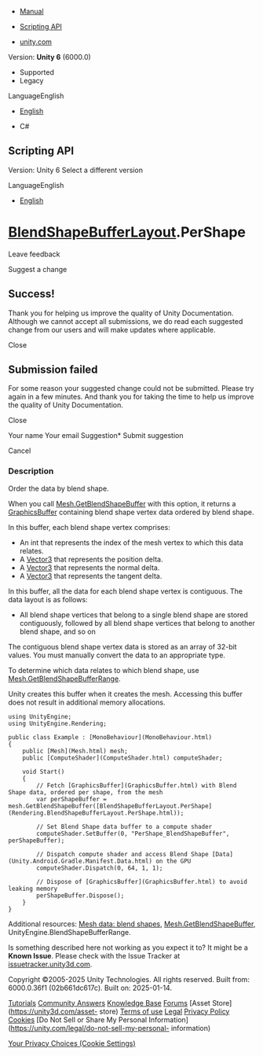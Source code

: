[ ]()

  * [Manual](../Manual/index.html)
  * [Scripting API](../ScriptReference/index.html)

  * [unity.com](https://unity.com/)

Version: **Unity 6** (6000.0)

  * Supported
  * Legacy

LanguageEnglish

  * [English]()

  * C#

[ ](https://docs.unity3d.com)

## Scripting API

Version: Unity 6 Select a different version

LanguageEnglish

  * [English]()

#  [BlendShapeBufferLayout](Rendering.BlendShapeBufferLayout.html).PerShape

Leave feedback

Suggest a change

## Success!

Thank you for helping us improve the quality of Unity Documentation. Although
we cannot accept all submissions, we do read each suggested change from our
users and will make updates where applicable.

Close

## Submission failed

For some reason your suggested change could not be submitted. Please <a>try
again</a> in a few minutes. And thank you for taking the time to help us
improve the quality of Unity Documentation.

Close

Your name Your email Suggestion* Submit suggestion

Cancel

[ ]()

### Description

Order the data by blend shape.

When you call [Mesh.GetBlendShapeBuffer](Mesh.GetBlendShapeBuffer.html) with
this option, it returns a [GraphicsBuffer](GraphicsBuffer.html) containing
blend shape vertex data ordered by blend shape.  
  
In this buffer, each blend shape vertex comprises:

  * An int that represents the index of the mesh vertex to which this data relates.
  * A [Vector3](Vector3.html) that represents the position delta.
  * A [Vector3](Vector3.html) that represents the normal delta.
  * A [Vector3](Vector3.html) that represents the tangent delta.

In this buffer, all the data for each blend shape vertex is contiguous. The
data layout is as follows:  
  
* All blend shape vertices that belong to a single blend shape are stored contiguously, followed by all blend shape vertices that belong to another blend shape, and so on  
  
The contiguous blend shape vertex data is stored as an array of 32-bit values.
You must manually convert the data to an appropriate type.  
  
To determine which data relates to which blend shape, use
[Mesh.GetBlendShapeBufferRange](Mesh.GetBlendShapeBufferRange.html).  
  
Unity creates this buffer when it creates the mesh. Accessing this buffer does
not result in additional memory allocations.

    
    
    using UnityEngine;
    using UnityEngine.Rendering;  
      
    public class Example : [MonoBehaviour](MonoBehaviour.html)
    {
        public [Mesh](Mesh.html) mesh;
        public [ComputeShader](ComputeShader.html) computeShader;  
      
        void Start()
        {
            // Fetch [GraphicsBuffer](GraphicsBuffer.html) with Blend Shape data, ordered per shape, from the mesh
            var perShapeBuffer = mesh.GetBlendShapeBuffer([BlendShapeBufferLayout.PerShape](Rendering.BlendShapeBufferLayout.PerShape.html));  
      
            // Set Blend Shape data buffer to a compute shader
            computeShader.SetBuffer(0, "PerShape_BlendShapeBuffer", perShapeBuffer);  
      
            // Dispatch compute shader and access Blend Shape [Data](Unity.Android.Gradle.Manifest.Data.html) on the GPU
            computeShader.Dispatch(0, 64, 1, 1);  
      
            // Dispose of [GraphicsBuffer](GraphicsBuffer.html) to avoid leaking memory
            perShapeBuffer.Dispose();
        }
    }
    

Additional resources: [Mesh data: blend
shapes](../Manual/AnatomyofaMesh.html#blend-shapes.html),
[Mesh.GetBlendShapeBuffer](Mesh.GetBlendShapeBuffer.html),
UnityEngine.BlendShapeBufferRange.

Is something described here not working as you expect it to? It might be a
**Known Issue**. Please check with the Issue Tracker at
[issuetracker.unity3d.com](https://issuetracker.unity3d.com).

Copyright ©2005-2025 Unity Technologies. All rights reserved. Built from:
6000.0.36f1 (02b661dc617c). Built on: 2025-01-14.

[Tutorials](https://unity3d.com/learn) [Community
Answers](https://answers.unity3d.com) [Knowledge
Base](https://support.unity3d.com/hc/en-us)
[Forums](https://forum.unity3d.com) [Asset Store](https://unity3d.com/asset-
store) [Terms of use](https://docs.unity3d.com/Manual/TermsOfUse.html)
[Legal](https://unity.com/legal) [Privacy
Policy](https://unity.com/legal/privacy-policy)
[Cookies](https://unity.com/legal/cookie-policy) [Do Not Sell or Share My
Personal Information](https://unity.com/legal/do-not-sell-my-personal-
information)

[Your Privacy Choices (Cookie Settings)](javascript:void\(0\);)

